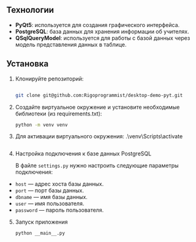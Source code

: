 


## Технологии
- **PyQt5**: используется для создания графического интерфейса.
- **PostgreSQL**: база данных для хранения информации об учителях.
- **QSqlQueryModel**: используется для работы с базой данных через модель представления данных в таблице.
## Установка

1. Клонируйте репозиторий:

   ```bash
   
   git clone git@github.com:Rigoprogrammist/desktop-demo-pyt.git
    ```
2. Создайте виртуальное окружение и установите необходимые библиотеки (из requirements.txt):

   ```bash
   python -m venv venv
   ```
3. Для активации виртуального окружения:
    .\venv\Scripts\activate
    ```
4. Настройка подключения к базе данных PostgreSQL

    В файле `settings.py` нужно настроить следующие параметры подключения:

- `host` — адрес хоста базы данных.
- `port` — порт базы данных.
- `dbname` — имя базы данных.
- `user` — имя пользователя.
- `password` — пароль пользователя.

5. Запуск приложения


    ```bash
    python __main__.py
    ```